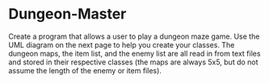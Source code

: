 # Dungeon-Master
Create a program that allows a user to play a dungeon maze game. Use the UML diagram
on the next page to help you create your classes.
The dungeon maps, the item list, and the enemy list are all read in from text files and
stored in their respective classes (the maps are always 5x5, but do not assume the length
of the enemy or item files).
